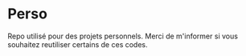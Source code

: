 # Perso
Repo utilisé pour des projets personnels.
Merci de m'informer si vous souhaitez reutiliser certains de ces codes.
